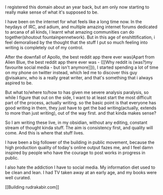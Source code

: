 I registered this domain about an year back, but am only now starting to really make sense of what it's supposed to be. 

I have been on the internet for what feels like a long time now. In the heydays of IRC, and adium, and multiple amazing internet forums dedicated to arcana of all kinds, I learnt what amazing communities can do together(shoutout fountainpennetwork). But in this age of enshittification, i feel demoralised by the thought that the stuff I put so much feeling into writing is completely out of my control. 

After the downfall of Apollo, the best reddit app there ever was(Apart from Alien Blue, the best reddit app there ever was - ([[Why reddit is (was?)my favourite social media - but isn't anymore]])), I started spending a lot of time on my phone on twitter instead, which led me to discover this guy @visakanv, who is a really great writer, and that's something that i always aspired to be. 


But what to/where to/how to has given me severe analysis paralysis, so while I figure that out on the side, I want to at least start the most difficult part of the process, actually writing. so the basic point is that everyone has good writing in them, they just have to get the bad writing(actually, extends to more than just writing), out of the way first. and that kinda makes sense? 

So I am writing these live, in my obsidian, without any editing, constant stream of thought kinda stuff. The aim is consistency first, and quality will come. And this is where that stuff lives. 

I have been a big follower of the building in public movement, because the high production quality of today's online output fazes me, and I feel damn inspired by people who have the courage to post works in progress in public. 

I also hate the addiction I have to social media. My information diet used to be clean and lean. I had TV taken away at an early age, and my books were well curated. 







[[Building rudrakabir.com]]

